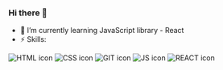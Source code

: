 ### Hi there 👋 
- 🌱 I’m currently learning JavaScript library - React
- ⚡ Skills:


<img src="https://img.shields.io/badge/-HTML-orange?style=plastic-square&logo=html5&logoColor=white" alt="HTML icon"> <img src="https://img.shields.io/badge/-CSS-1572B6?style=plastic-square&logo=css3&logoColor=white" alt="CSS icon"> 
<img src="https://img.shields.io/badge/-GIT-orange?style=plastic-square&logo=git&logoColor=white" alt="GIT icon">
<img src="https://img.shields.io/badge/-JS-yellow?style=plastic-square&logo=javascript&logoColor=white" alt="JS icon">
<img src="https://img.shields.io/badge/-REACT_learning-9cf?style=plastic-square&logo=react&logoColor=black" alt="REACT icon">



